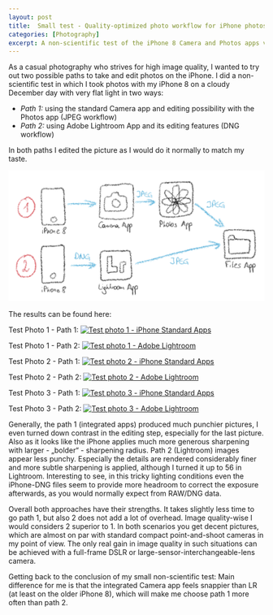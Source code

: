 ```yaml
---
layout: post
title:  Small test - Quality-optimized photo workflow for iPhone photos
categories: [Photography] 
excerpt: A non-scientific test of the iPhone 8 Camera and Photos apps versus the Adobe Lightroom app
---
```

As a casual photography who strives for high image quality, I wanted to try out two possible paths to take and edit photos on the iPhone. I did a non-scientific test in which I took photos with my iPhone 8 on a cloudy December day with very flat light in two ways:

* _Path 1:_ using the standard Camera app and editing possibility with the Photos app (JPEG workflow)
* _Path 2:_ using Adobe Lightroom App and its editing features (DNG workflow)

In both paths I edited the picture as I would do it normally to match my taste.

![Workflow sketch](../images/20201207/workflow-sketch-iPhone-Camera-Photos-Adobe-Lightroom.png)

The results can be found here:

Test Photo 1 - Path 1:
[![Test photo 1 - iPhone Standard Apps](../images/20201207/1_std-app.jpg)](../images/20201207/1_std-app.jpg)

Test Photo 1 - Path 2:
[![Test photo 1 - Adobe Lightroom](../images/20201207/1_LR.jpg)](../images/20201207/1_LR.jpg)

Test Photo 2 - Path 1:
[![Test photo 2 - iPhone Standard Apps](../images/20201207/2_std-app.jpg)](../images/20201207/2_std-app.jpg)

Test Photo 2 - Path 2:
[![Test photo 2 - Adobe Lightroom](../images/20201207/2_LR.jpg)](../images/20201207/2_LR.jpg)

Test Photo 3 - Path 1:
[![Test photo 3 - iPhone Standard Apps](../images/20201207/3_std-app.jpg)](../images/20201207/3_std-app.jpg)

Test Photo 3 - Path 2:
[![Test photo 3 - Adobe Lightroom](../images/20201207/3_LR.jpg)](../images/20201207/3_LR.jpg)


Generally, the path 1 (integrated apps) produced much punchier pictures, I even turned down contrast in the editing step, especially for the last picture. Also as it looks like the iPhone applies much more generous sharpening with larger - „bolder“ - sharpening radius. Path 2 (Lightroom) images appear less punchy. Especially the details are rendered considerably finer and more subtle sharpening is applied, although I turned it up to 56 in Lightroom. Interesting to see, in this tricky lighting conditions even the iPhone-DNG files seem to provide more headroom to correct the exposure afterwards, as you would normally expect from RAW/DNG data.

Overall both approaches have their strengths. It takes slightly less time to go path 1, but also 2 does not add a lot of overhead. Image quality-wise I would considers 2 superior to 1. In both scenarios you get decent pictures, which are almost on par with standard compact point-and-shoot cameras in my point of view. The only real gain in image quality in such situations can be achieved with a full-frame DSLR or large-sensor-interchangeable-lens camera.

Getting back to the conclusion of my small non-scientific test: Main difference for me is that the integrated Camera app feels snappier than LR (at least on the older iPhone 8), which will make me choose path 1 more often than path 2.
